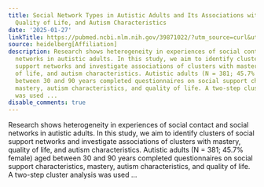 ```yaml
---
title: Social Network Types in Autistic Adults and Its Associations with Mastery,
  Quality of Life, and Autism Characteristics
date: '2025-01-27'
linkTitle: https://pubmed.ncbi.nlm.nih.gov/39871022/?utm_source=curl&utm_medium=rss&utm_campaign=pubmed-2&utm_content=1FakS-2QOkCT8HsMOQP1bCRQ4YzyumYOmxmF0moLsQ3dFB1E9V&fc=20220326224207&ff=20250128170841&v=2.18.0.post9+e462414
source: heidelberg[Affiliation]
description: Research shows heterogeneity in experiences of social contact and social
  networks in autistic adults. In this study, we aim to identify clusters of social
  support networks and investigate associations of clusters with mastery, quality
  of life, and autism characteristics. Autistic adults (N = 381; 45.7% female) aged
  between 30 and 90 years completed questionnaires on social support characteristics,
  mastery, autism characteristics, and quality of life. A two-step cluster analysis
  was used ...
disable_comments: true
---
```

Research shows heterogeneity in experiences of social contact and social networks in autistic adults. In this study, we aim to identify clusters of social support networks and investigate associations of clusters with mastery, quality of life, and autism characteristics. Autistic adults (N = 381; 45.7% female) aged between 30 and 90 years completed questionnaires on social support characteristics, mastery, autism characteristics, and quality of life. A two-step cluster analysis was used ...